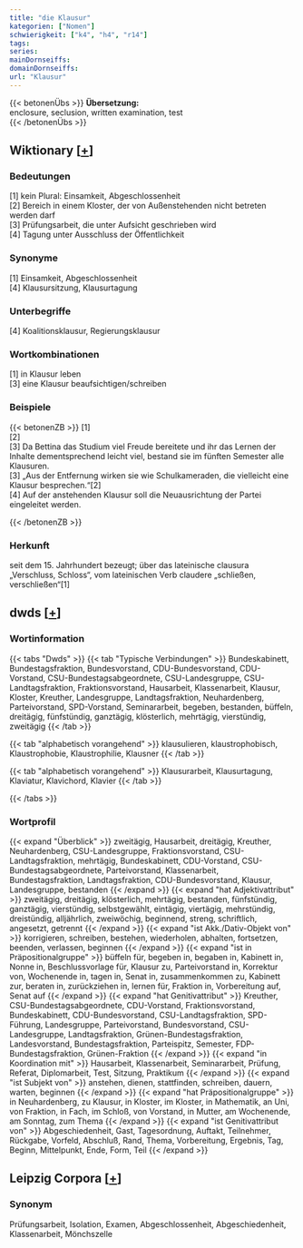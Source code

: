 ```yaml
---
title: "die Klausur"
kategorien: ["Nomen"]
schwierigkeit: ["k4", "h4", "r14"]
tags:
series:
mainDornseiffs:
domainDornseiffs:
url: "Klausur"
---
```


{{< betonenÜbs >}}
**Übersetzung:**  
enclosure, seclusion, written examination, test  
{{< /betonenÜbs >}}

## Wiktionary [[+](https://de.wiktionary.org/wiki/Klausur)]

### Bedeutungen
[1] kein Plural: Einsamkeit, Abgeschlossenheit  
[2] Bereich in einem Kloster, der von Außenstehenden nicht betreten werden darf  
[3] Prüfungsarbeit, die unter Aufsicht geschrieben wird  
[4] Tagung unter Ausschluss der Öffentlichkeit  

### Synonyme
[1] Einsamkeit, Abgeschlossenheit  
[4] Klausursitzung, Klausurtagung  

### Unterbegriffe
[4] Koalitionsklausur, Regierungsklausur  

### Wortkombinationen
[1] in Klausur leben  
[3] eine Klausur beaufsichtigen/schreiben  

### Beispiele
{{< betonenZB >}}
[1]  
[2]  
[3] Da Bettina das Studium viel Freude bereitete und ihr das Lernen der Inhalte dementsprechend leicht viel, bestand sie im fünften Semester alle Klausuren.  
[3] „Aus der Entfernung wirken sie wie Schulkameraden, die vielleicht eine Klausur besprechen.“[2]  
[4] Auf der anstehenden Klausur soll die Neuausrichtung der Partei eingeleitet werden.  

{{< /betonenZB >}}
### Herkunft
seit dem 15. Jahrhundert bezeugt; über das lateinische clausura „Verschluss, Schloss“, vom lateinischen Verb claudere „schließen, verschließen“[1]  



## dwds [[+](https://www.dwds.de/wb/Klausur)]

### Wortinformation
{{< tabs "Dwds" >}}
{{< tab "Typische Verbindungen" >}}
Bundeskabinett, Bundestagsfraktion, Bundesvorstand, CDU-Bundesvorstand, CDU-Vorstand, CSU-Bundestagsabgeordnete, CSU-Landesgruppe, CSU-Landtagsfraktion, Fraktionsvorstand, Hausarbeit, Klassenarbeit, Klausur, Kloster, Kreuther, Landesgruppe, Landtagsfraktion, Neuhardenberg, Parteivorstand, SPD-Vorstand, Seminararbeit, begeben, bestanden, büffeln, dreitägig, fünfstündig, ganztägig, klösterlich, mehrtägig, vierstündig, zweitägig
{{< /tab >}}

{{< tab "alphabetisch vorangehend" >}}
klausulieren, klaustrophobisch, Klaustrophobie, Klaustrophilie, Klausner
{{< /tab >}}

{{< tab "alphabetisch vorangehend" >}}
Klausurarbeit, Klausurtagung, Klaviatur, Klavichord, Klavier
{{< /tab >}}

{{< /tabs >}}

### Wortprofil
{{< expand "Überblick" >}} zweitägig, Hausarbeit, dreitägig, Kreuther, Neuhardenberg, CSU-Landesgruppe, Fraktionsvorstand, CSU-Landtagsfraktion, mehrtägig, Bundeskabinett, CDU-Vorstand, CSU-Bundestagsabgeordnete, Parteivorstand, Klassenarbeit, Bundestagsfraktion, Landtagsfraktion, CDU-Bundesvorstand, Klausur, Landesgruppe, bestanden {{< /expand >}}
{{< expand "hat Adjektivattribut" >}} zweitägig, dreitägig, klösterlich, mehrtägig, bestanden, fünfstündig, ganztägig, vierstündig, selbstgewählt, eintägig, viertägig, mehrstündig, dreistündig, alljährlich, zweiwöchig, beginnend, streng, schriftlich, angesetzt, getrennt {{< /expand >}}
{{< expand "ist Akk./Dativ-Objekt von" >}} korrigieren, schreiben, bestehen, wiederholen, abhalten, fortsetzen, beenden, verlassen, beginnen {{< /expand >}}
{{< expand "ist in Präpositionalgruppe" >}} büffeln für, begeben in, begaben in, Kabinett in, Nonne in, Beschlussvorlage für, Klausur zu, Parteivorstand in, Korrektur von, Wochenende in, tagen in, Senat in, zusammenkommen zu, Kabinett zur, beraten in, zurückziehen in, lernen für, Fraktion in, Vorbereitung auf, Senat auf {{< /expand >}}
{{< expand "hat Genitivattribut" >}} Kreuther, CSU-Bundestagsabgeordnete, CDU-Vorstand, Fraktionsvorstand, Bundeskabinett, CDU-Bundesvorstand, CSU-Landtagsfraktion, SPD-Führung, Landesgruppe, Parteivorstand, Bundesvorstand, CSU-Landesgruppe, Landtagsfraktion, Grünen-Bundestagsfraktion, Landesvorstand, Bundestagsfraktion, Parteispitz, Semester, FDP-Bundestagsfraktion, Grünen-Fraktion {{< /expand >}}
{{< expand "in Koordination mit" >}} Hausarbeit, Klassenarbeit, Seminararbeit, Prüfung, Referat, Diplomarbeit, Test, Sitzung, Praktikum {{< /expand >}}
{{< expand "ist Subjekt von" >}} anstehen, dienen, stattfinden, schreiben, dauern, warten, beginnen {{< /expand >}}
{{< expand "hat Präpositionalgruppe" >}} in Neuhardenberg, zu Klausur, in Kloster, im Kloster, in Mathematik, an Uni, von Fraktion, in Fach, im Schloß, von Vorstand, in Mutter, am Wochenende, am Sonntag, zum Thema {{< /expand >}}
{{< expand "ist Genitivattribut von" >}} Abgeschiedenheit, Gast, Tagesordnung, Auftakt, Teilnehmer, Rückgabe, Vorfeld, Abschluß, Rand, Thema, Vorbereitung, Ergebnis, Tag, Beginn, Mittelpunkt, Ende, Form, Teil {{< /expand >}}

## Leipzig Corpora [[+](https://corpora.uni-leipzig.de/en/res?word=Klausur&corpusId=deu_newscrawl-public_2018)]


### Synonym
Prüfungsarbeit, Isolation, Examen, Abgeschlossenheit, Abgeschiedenheit, Klassenarbeit, Mönchszelle

